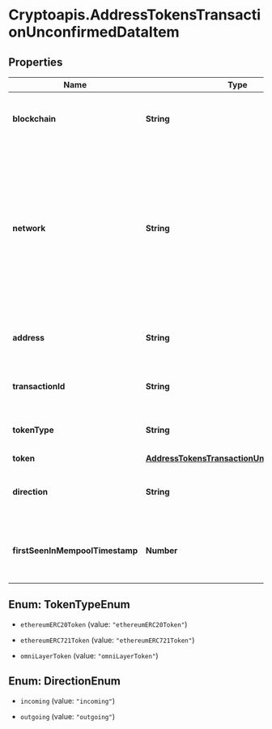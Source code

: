 # Cryptoapis.AddressTokensTransactionUnconfirmedDataItem

## Properties

Name | Type | Description | Notes
------------ | ------------- | ------------- | -------------
**blockchain** | **String** | Represents the specific blockchain protocol name, e.g. Ethereum, Bitcoin, etc. | 
**network** | **String** | Represents the name of the blockchain network used; blockchain networks are usually identical as technology and software, but they differ in data, e.g. - \&quot;mainnet\&quot; is the live network with actual data while networks like \&quot;testnet\&quot;, \&quot;ropsten\&quot;, \&quot;rinkeby\&quot; are test networks. | 
**address** | **String** | Defines the specific address to which the token transaction has been sent and is pending confirmation. | 
**transactionId** | **String** | Defines the unique ID of the specific transaction, i.e. its identification number. | 
**tokenType** | **String** | Defines the type of token sent with the transaction, e.g. ERC 20. | 
**token** | [**AddressTokensTransactionUnconfirmedToken**](AddressTokensTransactionUnconfirmedToken.md) |  | 
**direction** | **String** | Defines whether the transaction is \&quot;incoming\&quot; or \&quot;outgoing\&quot;. | 
**firstSeenInMempoolTimestamp** | **Number** | Defines the exact time the transaction has been first accepted into the mempool to await confirmation as timestamp. | 



## Enum: TokenTypeEnum


* `ethereumERC20Token` (value: `"ethereumERC20Token"`)

* `ethereumERC721Token` (value: `"ethereumERC721Token"`)

* `omniLayerToken` (value: `"omniLayerToken"`)





## Enum: DirectionEnum


* `incoming` (value: `"incoming"`)

* `outgoing` (value: `"outgoing"`)




